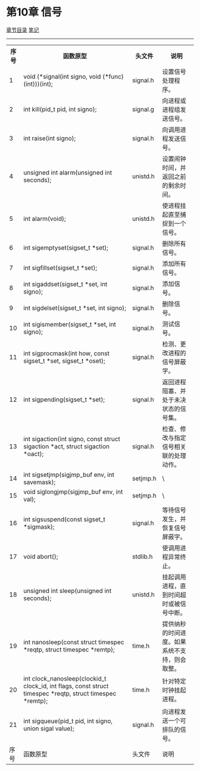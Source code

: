 <h1 id=file_func>
    第10章 信号
</h1>

[章节目录](../../README.md#title_ch10 "返回章节目录")
[笔记](notes.md "进入笔记")

---

<table>
    <tr>
        <th>序号</th><th>函数原型</th><th>头文件</th><th>说明</th>
    </tr>
    <tr>
        <td>1</td>
        <td>void (*signal(int signo, void (*func)(int)))(int);</td>
        <td>signal.h</td>
        <td>设置信号处理程序。</td>
    </tr>
    <tr>
        <td>2</td>
        <td>int kill(pid_t pid, int signo);</td>
        <td>signal.g</td>
        <td>向进程或进程组发送信号。</td>
    </tr>
    <tr>
        <td>3</td>
        <td>int raise(int signo);</td>
        <td>signal.h</td>
        <td>向调用进程发送信号。</td>
    </tr>
    <tr>
        <td>4</td>
        <td>unsigned int alarm(unsigned int seconds);</td>
        <td>unistd.h</td>
        <td>设置闹钟时间，并返回之前的剩余时间。</td>
    </tr>
    <tr>
        <td>5</td>
        <td>int alarm(void);</td>
        <td>unistd.h</td>
        <td>使进程挂起直至捕捉到一个信号。</td>
    </tr>
    <tr>
        <td>6</td>
        <td>int sigemptyset(sigset_t *set);</td>
        <td>signal.h</td>
        <td>删除所有信号。</td>
    </tr>
    <tr>
        <td>7</td>
        <td>int sigfillset(sigset_t *set);</td>
        <td>signal.h</td>
        <td>添加所有信号。</td>
    </tr>
    <tr>
        <td>8</td>
        <td>int sigaddset(sigset_t *set, int signo);</td>
        <td>signal.h</td>
        <td>添加信号。</td>
    </tr>
    <tr>
        <td>9</td>
        <td>int sigdelset(sigset_t *set, int signo);</td>
        <td>signal.h</td>
        <td>删除信号。</td>
    </tr>
    <tr>
        <td>10</td>
        <td>int sigismember(sigset_t *set, int signo);</td>
        <td>signal.h</td>
        <td>测试信号。</td>
    </tr>
    <tr>
        <td>11</td>
        <td>int sigprocmask(int how, const sigset_t *set, sigset_t *oset);</td>
        <td>signal.h</td>
        <td>检测、更改进程的信号屏蔽字。</td>
    </tr>
    <tr>
        <td>12</td>
        <td>int sigpending(sigset_t *set);</td>
        <td>signal.h</td>
        <td>返回进程阻塞、并处于未决状态的信号集。</td>
    </tr>
    <tr>
        <td>13</td>
        <td>int sigaction(int signo, const struct sigaction *act, struct sigaction *oact);</td>
        <td>signal.h</td>
        <td>检查、修改与指定信号相关联的处理动作。</td>
    </tr>
    <tr>
        <td>14</td>
        <td>int sigsetjmp(sigjmp_buf env, int savemask);</td>
        <td>setjmp.h</td>
        <td>\</td>
    </tr>
    <tr>
        <td>15</td>
        <td>void siglongjmp(sigjmp_buf env, int val);</td>
        <td>setjmp.h</td>
        <td>\</td>
    </tr>
    <tr>
        <td>16</td>
        <td>int sigsuspend(const sigset_t *sigmask);</td>
        <td>signal.h</td>
        <td>等待信号发生，并恢复信号屏蔽字。</td>
    </tr>
    <tr>
        <td>17</td>
        <td>void abort();</td>
        <td>stdlib.h</td>
        <td>使调用进程异常终止。</td>
    </tr>
    <tr>
        <td>18</td>
        <td>unsigned int sleep(unsigned int seconds);</td>
        <td>unistd.h</td>
        <td>挂起调用进程，直到时间超时或被信号中断。</td>
    </tr>
    <tr>
        <td>19</td>
        <td>int nanosleep(const struct timespec *reqtp, struct timespec *remtp);</td>
        <td>time.h</td>
        <td>提供纳秒的时间进度。如果系统不支持，则会取整。</td>
    </tr>
    <tr>
        <td>20</td>
        <td>int clock_nanosleep(clockid_t clock_id, int flags, const struct timespec *reqtp, struct timespec *remtp);</td>
        <td>time.h</td>
        <td>针对特定时钟挂起进程。</td>
    </tr>
    <tr>
        <td>21</td>
        <td>int sigqueue(pid_t pid, int signo, union sigal value);</td>
        <td>signal.h</td>
        <td>向进程发送一个可排队的信号。</td>
    </tr>
    <tr>
        <td>序号</td>
        <td>函数原型</td>
        <td>头文件</td>
        <td>说明</td>
    </tr>
</table>
